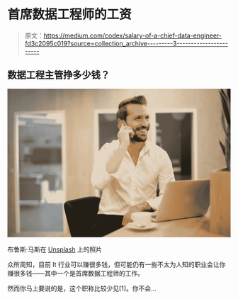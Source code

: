 # 首席数据工程师的工资

> 原文：<https://medium.com/codex/salary-of-a-chief-data-engineer-fd3c2095c019?source=collection_archive---------3----------------------->

## 数据工程主管挣多少钱？

![](img/a8fdd5272c527c8dbd1d281f2bd00eb5.png)

布鲁斯·马斯在 [Unsplash](https://unsplash.com/s/photos/chief?utm_source=unsplash&utm_medium=referral&utm_content=creditCopyText) 上的照片

众所周知，目前 It 行业可以赚很多钱，但可能仍有一些不太为人知的职业会让你赚很多钱——其中一个是首席数据工程师的工作。

然而你马上要说的是，这个职称比较少见[1]。你不会…